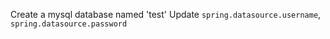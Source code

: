 Create a mysql database named 'test'
Update `spring.datasource.username`, `spring.datasource.password`
